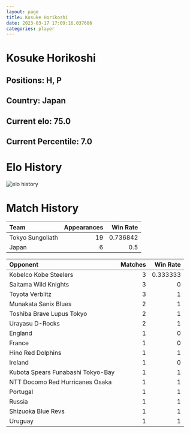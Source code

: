 ```yaml
---  
layout: page  
title: Kosuke Horikoshi  
date: 2023-03-17 17:09:16.037606  
categories: player  
---
```

# Kosuke Horikoshi

## Positions: H, P

## Country: Japan

## Current elo: 75.0

## Current Percentile: 7.0

# Elo History


![elo history](history_KosukeHorikoshi.png)
# Match History


| Team             |   Appearances |   Win Rate |
|:-----------------|--------------:|-----------:|
| Tokyo Sungoliath |            19 |   0.736842 |
| Japan            |             6 |   0.5      |

| Opponent                          |   Matches |   Win Rate |
|:----------------------------------|----------:|-----------:|
| Kobelco Kobe Steelers             |         3 |   0.333333 |
| Saitama Wild Knights              |         3 |   0        |
| Toyota Verblitz                   |         3 |   1        |
| Munakata Sanix Blues              |         2 |   1        |
| Toshiba Brave Lupus Tokyo         |         2 |   1        |
| Urayasu D-Rocks                   |         2 |   1        |
| England                           |         1 |   0        |
| France                            |         1 |   0        |
| Hino Red Dolphins                 |         1 |   1        |
| Ireland                           |         1 |   0        |
| Kubota Spears Funabashi Tokyo-Bay |         1 |   1        |
| NTT Docomo Red Hurricanes Osaka   |         1 |   1        |
| Portugal                          |         1 |   1        |
| Russia                            |         1 |   1        |
| Shizuoka Blue Revs                |         1 |   1        |
| Uruguay                           |         1 |   1        |